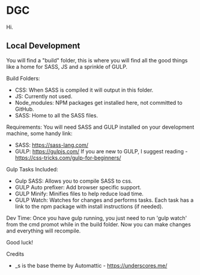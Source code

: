 DGC
===

Hi.

Local Development
---------------
You will find a "build" folder, this is where you will find all the good things like a home for SASS, JS and a sprinkle of GULP.

Build Folders:
- CSS:			When SASS is compiled it will output in this folder.
- JS:			Currently not used.
- Node_modules: NPM packages get installed here, not committed to GitHub.
- SASS:			Home to all the SASS files.

Requirements:
You will need SASS and GULP installed on your development machine, some handy link:
- SASS:	https://sass-lang.com/
- GULP:	https://gulpjs.com/
If you are new to GULP, I suggest reading - https://css-tricks.com/gulp-for-beginners/

Gulp Tasks Included:
- Gulp SASS: 			Allows you to compile SASS to css.
- GULP Auto prefixer: 	Add browser specific support.
- GULP Minify: 			Minifies files to help reduce load time.
- GULP Watch:			Watches for changes and performs tasks.
Each task has a link to the npm package with install instructions (if needed).

Dev Time:
Once you have gulp running, you just need to run 'gulp watch' from the cmd promot while in the build folder. Now you can make changes and everything will recompile.

Good luck!

Credits
- _s is the base theme by Automattic - https://underscores.me/
